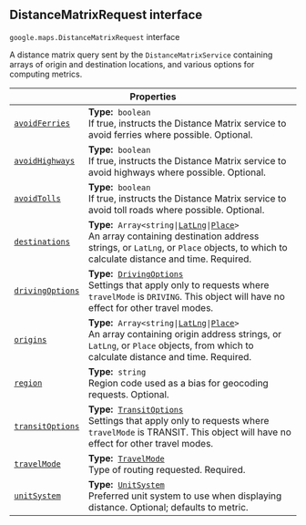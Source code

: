 
<h2 id="DistanceMatrixRequest">DistanceMatrixRequest interface</h2>
<p>
<code><span itemprop="path">google.maps</span>.<span itemprop="name">DistanceMatrixRequest</span></code>
interface
</p>
<p>A distance matrix query sent by the <code>DistanceMatrixService</code> containing arrays of origin and destination locations, and various options for computing metrics.</p>
<div class="devsite-table-wrapper"><table class="properties responsive" summary="interface DistanceMatrixRequest - Properties">
<thead>
<tr><th colspan="2">Properties</th>
</tr></thead>
<tbody>
<tr id="DistanceMatrixRequest.avoidFerries">
<td itemprop="property"><code><a class="secret-link" href="#DistanceMatrixRequest.avoidFerries"><span>avoidFerries</span></a></code></td>
<td><div><strong>Type:</strong>&nbsp; <code>boolean</code></div>
<div class="desc">If true, instructs the Distance Matrix service to avoid ferries where possible. Optional.</div></td>
</tr>
<tr id="DistanceMatrixRequest.avoidHighways">
<td itemprop="property"><code><a class="secret-link" href="#DistanceMatrixRequest.avoidHighways"><span>avoidHighways</span></a></code></td>
<td><div><strong>Type:</strong>&nbsp; <code>boolean</code></div>
<div class="desc">If true, instructs the Distance Matrix service to avoid highways where possible. Optional.</div></td>
</tr>
<tr id="DistanceMatrixRequest.avoidTolls">
<td itemprop="property"><code><a class="secret-link" href="#DistanceMatrixRequest.avoidTolls"><span>avoidTolls</span></a></code></td>
<td><div><strong>Type:</strong>&nbsp; <code>boolean</code></div>
<div class="desc">If true, instructs the Distance Matrix service to avoid toll roads where possible. Optional.</div></td>
</tr>
<tr id="DistanceMatrixRequest.destinations">
<td itemprop="property"><code><a class="secret-link" href="#DistanceMatrixRequest.destinations"><span>destinations</span></a></code></td>
<td><div><strong>Type:</strong>&nbsp; <code>Array&lt;string|<a href="LatLng.md">LatLng</a>|<a href="Place.md">Place</a>&gt;</code></div>
<div class="desc">An array containing destination address strings, or <code>LatLng</code>, or <code>Place</code> objects, to which to calculate distance and time. Required.</div></td>
</tr>
<tr id="DistanceMatrixRequest.drivingOptions">
<td itemprop="property"><code><a class="secret-link" href="#DistanceMatrixRequest.drivingOptions"><span>drivingOptions</span></a></code></td>
<td><div><strong>Type:</strong>&nbsp; <code><a href="DrivingOptions.md">DrivingOptions</a></code></div>
<div class="desc">Settings that apply only to requests where <code>travelMode</code> is <code>DRIVING</code>. This object will have no effect for other travel modes.</div></td>
</tr>
<tr id="DistanceMatrixRequest.origins">
<td itemprop="property"><code><a class="secret-link" href="#DistanceMatrixRequest.origins"><span>origins</span></a></code></td>
<td><div><strong>Type:</strong>&nbsp; <code>Array&lt;string|<a href="LatLng.md">LatLng</a>|<a href="Place.md">Place</a>&gt;</code></div>
<div class="desc">An array containing origin address strings, or <code>LatLng</code>, or <code>Place</code> objects, from which to calculate distance and time. Required.</div></td>
</tr>
<tr id="DistanceMatrixRequest.region">
<td itemprop="property"><code><a class="secret-link" href="#DistanceMatrixRequest.region"><span>region</span></a></code></td>
<td><div><strong>Type:</strong>&nbsp; <code>string</code></div>
<div class="desc">Region code used as a bias for geocoding requests. Optional.</div></td>
</tr>
<tr id="DistanceMatrixRequest.transitOptions">
<td itemprop="property"><code><a class="secret-link" href="#DistanceMatrixRequest.transitOptions"><span>transitOptions</span></a></code></td>
<td><div><strong>Type:</strong>&nbsp; <code><a href="TransitOptions.md">TransitOptions</a></code></div>
<div class="desc">Settings that apply only to requests where <code>travelMode</code> is TRANSIT. This object will have no effect for other travel modes.</div></td>
</tr>
<tr id="DistanceMatrixRequest.travelMode">
<td itemprop="property"><code><a class="secret-link" href="#DistanceMatrixRequest.travelMode"><span>travelMode</span></a></code></td>
<td><div><strong>Type:</strong>&nbsp; <code><a href="TravelMode.md">TravelMode</a></code></div>
<div class="desc">Type of routing requested. Required.</div></td>
</tr>
<tr id="DistanceMatrixRequest.unitSystem">
<td itemprop="property"><code><a class="secret-link" href="#DistanceMatrixRequest.unitSystem"><span>unitSystem</span></a></code></td>
<td><div><strong>Type:</strong>&nbsp; <code><a href="UnitSystem.md">UnitSystem</a></code></div>
<div class="desc">Preferred unit system to use when displaying distance. Optional; defaults to metric.</div></td>
</tr>
</tbody>
</table></div>
